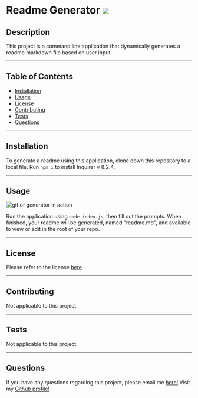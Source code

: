 
  # Readme Generator <a href="https://opensource.org/licenses/MIT"><img src="https://img.shields.io/badge/license-MIT-blue?style=for-the-badge"></a>

## Description

This project is a command line application that dynamically generates a readme markdown file based on user input. 
****

## Table of Contents
* [Installation](#installation)
* [Usage](#usage)
* [License](#license)
* [Contributing](#contributing)
* [Tests](#tests)
* [Questions](#questions)

****
## Installation

To generate a readme using this application, clone down this repository to a local file. Run `npm i` to install Inquirer v 8.2.4. 

****
## Usage

![gif of generator in action](https://i.imgur.com/iQzlhu5.gif)

Run the application using `node index.js`, then fill out the prompts. When finished, your readme will be generated, named "readme.md", and available to view or edit in the root of your repo.

****
## License

Please refer to the license <a href="https://opensource.org/licenses/MIT">here</a>

****
## Contributing

Not applicable to this project.

****
## Tests

Not applicable to this project.

****
## Questions

If you have any questions regarding this project, please email me <a href="mailto:email">here!</a>
Visit my <a href="https://www.github.com/jennnmarshall">Github profile!</a>

